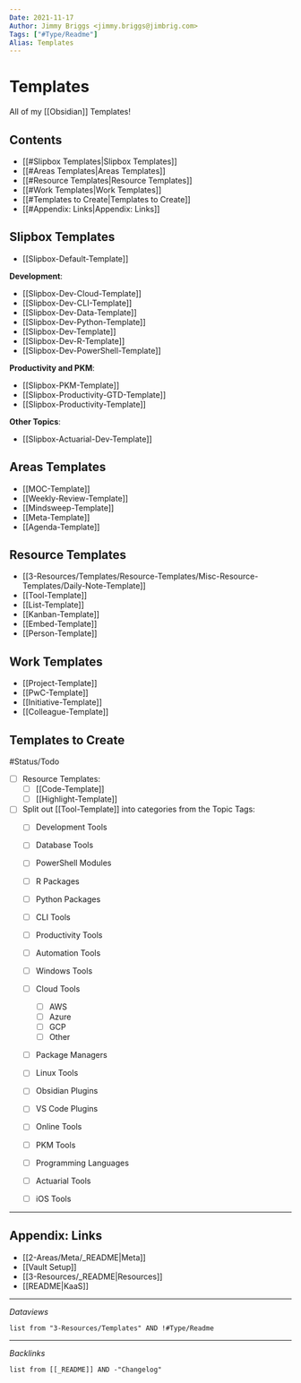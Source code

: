 ```yaml
---
Date: 2021-11-17
Author: Jimmy Briggs <jimmy.briggs@jimbrig.com>
Tags: ["#Type/Readme"]
Alias: Templates
---
```


# Templates

All of my [[Obsidian]] Templates!

## Contents

- [[#Slipbox Templates|Slipbox Templates]]
- [[#Areas Templates|Areas Templates]]
- [[#Resource Templates|Resource Templates]]
- [[#Work Templates|Work Templates]]
- [[#Templates to Create|Templates to Create]]
- [[#Appendix: Links|Appendix: Links]]


## Slipbox Templates

-   [[Slipbox-Default-Template]]

**Development**:

-   [[Slipbox-Dev-Cloud-Template]]
-   [[Slipbox-Dev-CLI-Template]]
-   [[Slipbox-Dev-Data-Template]]
-   [[Slipbox-Dev-Python-Template]]
-   [[Slipbox-Dev-Template]]
-   [[Slipbox-Dev-R-Template]]
-   [[Slipbox-Dev-PowerShell-Template]]

**Productivity and PKM**:

-   [[Slipbox-PKM-Template]]
-   [[Slipbox-Productivity-GTD-Template]]
-   [[Slipbox-Productivity-Template]]

**Other Topics**:

-   [[Slipbox-Actuarial-Dev-Template]]


## Areas Templates

-   [[MOC-Template]]
-   [[Weekly-Review-Template]]
-   [[Mindsweep-Template]]
-   [[Meta-Template]]
-   [[Agenda-Template]]



## Resource Templates

-   [[3-Resources/Templates/Resource-Templates/Misc-Resource-Templates/Daily-Note-Template]]
-   [[Tool-Template]]
-   [[List-Template]]
-   [[Kanban-Template]]
-   [[Embed-Template]]
-   [[Person-Template]]


## Work Templates

-   [[Project-Template]]
-   [[PwC-Template]]
-   [[Initiative-Template]]
-   [[Colleague-Template]]

## Templates to Create

#Status/Todo 

- [ ] Resource Templates:
    - [ ] [[Code-Template]]
    - [ ] [[Highlight-Template]]

- [ ] Split out [[Tool-Template]] into categories from the Topic Tags:
    - [ ] Development Tools
    - [ ] Database Tools
    - [ ] PowerShell Modules
    - [ ] R Packages
    - [ ] Python Packages
    - [ ] CLI Tools
    - [ ] Productivity Tools
    - [ ] Automation Tools
    - [ ] Windows Tools
    - [ ] Cloud Tools
        - [ ] AWS
        - [ ] Azure
        - [ ] GCP
        - [ ] Other
    - [ ] Package Managers
    - [ ] Linux Tools
    - [ ] Obsidian Plugins
    - [ ] VS Code Plugins
    - [ ] Online Tools
    - [ ] PKM Tools
    - [ ] Programming Languages
    - [ ] Actuarial Tools
    - [ ] iOS Tools



***

## Appendix: Links

- [[2-Areas/Meta/_README|Meta]]
- [[Vault Setup]]
- [[3-Resources/_README|Resources]]
- [[README|KaaS]]

***

*Dataviews*

```dataview
list from "3-Resources/Templates" AND !#Type/Readme
```

***

*Backlinks*


```dataview
list from [[_README]] AND -"Changelog"
```